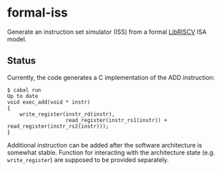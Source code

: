 # formal-iss

Generate an instruction set simulator (ISS) from a formal [LibRISCV](https://github.com/nmeum/libriscv) ISA model.

## Status

Currently, the code generates a C implementation of the ADD instruction:

    $ cabal run
    Up to date
    void exec_add(void * instr)
    {
        write_register(instr_rd(instr),
                       read_register(instr_rs1(instr)) + read_register(instr_rs2(instr)));
    }

Additional instruction can be added after the software architecture is somewhat stable.
Function for interacting with the architecture state (e.g. `write_register`) are supposed to be provided separately.
